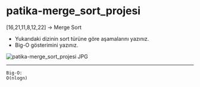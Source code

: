 # patika-merge_sort_projesi

[16,21,11,8,12,22] -> Merge Sort

* Yukarıdaki dizinin sort türüne göre aşamalarını yazınız.
* Big-O gösterimini yazınız.


![patika-merge_sort_projesi JPG](https://user-images.githubusercontent.com/43906927/153730056-67c48a3a-c3bf-40a4-be4b-83b1e9613ca2.jpg)

---

```
Big-O:
O(nlogn)
```
